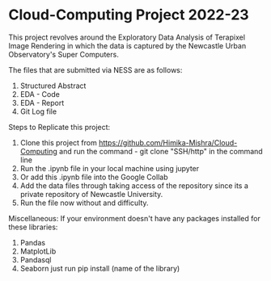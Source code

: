 # Cloud-Computing Project 2022-23

This project revolves around the Exploratory Data Analysis of Terapixel Image Rendering in which the data is captured by the Newcastle Urban Observatory's Super Computers.

The files that are submitted via NESS are as follows:
1. Structured Abstract
2. EDA - Code
3. EDA - Report
4. Git Log file

Steps to Replicate this project:
1. Clone this project from https://github.com/Himika-Mishra/Cloud-Computing and run the command - git clone "SSH/http" in the command line
2. Run the .ipynb file in your local machine using jupyter
3. Or add this .ipynb file into the Google Collab
4. Add the data files through taking access of the repository since its a private repository of Newcastle University.
5. Run the file now without and difficulty.

Miscellaneous: If your environment doesn't have any packages installed for these libraries:

1. Pandas
2. MatplotLib
3. Pandasql
4. Seaborn
just run pip install (name of the library)
